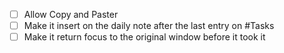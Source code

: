 - [ ] Allow Copy and Paster
- [ ] Make it insert on the daily note after the last entry on #Tasks
- [ ] Make it return focus to the original window before it took it
